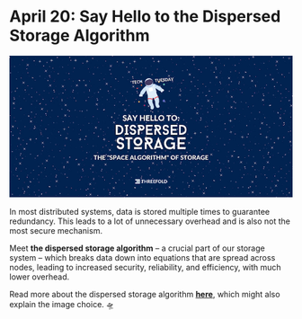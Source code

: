 # April 20: Say Hello to the Dispersed Storage Algorithm

![](img/dispersed_storage_hello.jpg)

In most distributed systems, data is stored multiple times to guarantee redundancy. This leads to a lot of unnecessary overhead and is also not the most secure mechanism.

Meet **the dispersed storage algorithm** – a crucial part of our storage system – which breaks data down into equations that are spread across nodes, leading to increased security, reliability, and efficiency, with much lower overhead.

Read more about the dispersed storage algorithm **[here](qss_description?id=the-space-algorithm-of-storage)**, which might also explain the image choice. 🛸
